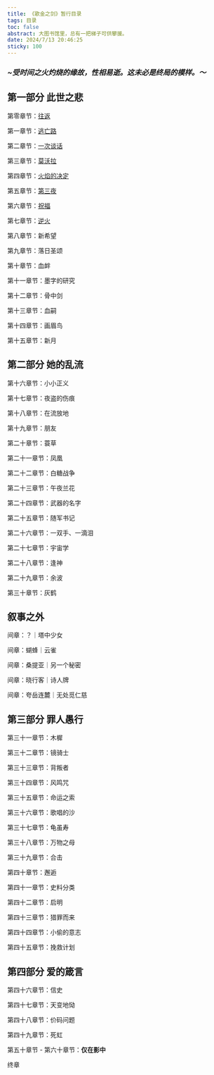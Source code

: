 ```yaml
---
title: 《歌金之剑》暂行目录
tags: 目录
toc: false
abstract: 大图书馆里，总有一把梯子可供攀援。
date: 2024/7/13 20:46:25
sticky: 100
---
```

### *~受时间之火灼烧的缘故，性相易逝。这未必是终局的模样。～*

## 第一部分 此世之悲

第零章节：[往返](https://aphrowrite.com/%E6%AD%8C%E9%87%91%E4%B9%8B%E5%89%91/singingsword00/)

第一章节：[逃亡路](https://aphrowrite.com/%E6%AD%8C%E9%87%91%E4%B9%8B%E5%89%91/singingsword01/)

第二章节：[一次谈话](https://aphrowrite.com/%E6%AD%8C%E9%87%91%E4%B9%8B%E5%89%91/singingsword02/)

第三章节：[莫沃拉](https://aphrowrite.com/%E6%AD%8C%E9%87%91%E4%B9%8B%E5%89%91/singingsword03/)

第四章节：[火焰的决定](https://aphrowrite.com/%E6%AD%8C%E9%87%91%E4%B9%8B%E5%89%91/singingsword04/)

第五章节：[第三夜](https://aphrowrite.com/%E6%AD%8C%E9%87%91%E4%B9%8B%E5%89%91/singingsword05/)

第六章节：[祝福](https://aphrowrite.com/%E6%AD%8C%E9%87%91%E4%B9%8B%E5%89%91/singingsword06/)

第七章节：[逆火](https://aphrowrite.com/%E6%AD%8C%E9%87%91%E4%B9%8B%E5%89%91/singingsword07/)

第八章节：新希望

第九章节：落日圣颂

第十章节：血衅

第十一章节：墨字的研究

第十二章节：骨中剑

第十三章节：血嗣

第十四章节：画眉鸟

第十五章节：新月


## 第二部分 她的乱流


第十六章节：小小正义

第十七章节：夜盗的伤痕

第十八章节：在流放地

第十九章节：朋友

第二十章节：蓑草

第二十一章节：凤凰

第二十二章节：白糖战争

第二十三章节：午夜兰花

第二十四章节：武器的名字

第二十五章节：随军书记

第二十六章节：一双手、一滴泪

第二十七章节：宇宙学

第二十八章节：逢神

第二十九章节：余波

第三十章节：灰鹤


## 叙事之外


间章：？｜塔中少女

间章：蝴蜂｜云雀

间章：桑提亚｜另一个秘密

间章：晓行客｜诗人牌

间章：夸岳连麓｜无处觅仁慈


## 第三部分 罪人愚行


第三十一章节：木樨

第三十二章节：镜骑士

第三十三章节：背叛者

第三十四章节：风鸣咒

第三十五章节：命运之索

第三十六章节：歌唱的沙

第三十七章节：龟虽寿

第三十八章节：万物之母

第三十九章节：合击

第四十章节：邂逅

第四十一章节：史料分类

第四十二章节：启明

第四十三章节：猎罪而来

第四十四章节：小偷的意志

第四十五章节：挽救计划


## 第四部分 爱的箴言


第四十六章节：信史

第四十七章节：天变地恸

第四十八章节：价码问题

第四十九章节：死虹

第五十章节 - 第六十章节：**仅在影中**

终章
